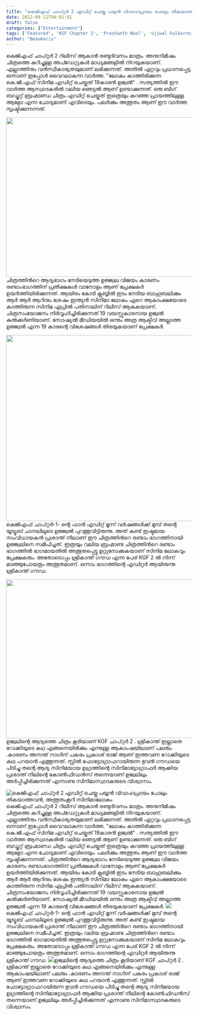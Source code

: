 ```yaml
---
title: "കെജിഎഫ് ചാപ്റ്റർ 2 എഡിറ്റ് ചെയ്ത പയ്യൻ വിവാഹപ്രായം പോലും തികയാത്തവൻ, അത്ഭുതംകൂറി സിനിമാലോകം"
date: 2022-04-12T04:01:01
draft: false
categories: ["Entertainment"]
tags: ['Featured', 'KGF Chapter 2', 'Prashanth Neel', 'ujjwal kulkarnni', 'yash']
author: "Beaumaris"
---
```


കെജിഎഫ് ചാപ്റ്റർ 2 റിലീസ് ആകാൻ രണ്ടുദിവസം മാത്രം. അനുനിമിഷം ചിത്രത്തെ കുറിച്ചുള്ള അപ്ഡേറ്റുകൾ മാധ്യമങ്ങളിൽ നിറയുകയാണ്. എല്ലാത്തിനും വൻസ്വീകാര്യതയുമാണ് ലഭിക്കുന്നത്. അതിൽ ഏറ്റവും പ്രധാനപ്പെട്ട ഒന്നാണ് ഇപ്പോൾ വൈറലാകുന്ന വാർത്ത. "ലോകം കാത്തിരിക്കുന്ന കെ.ജി.എഫ് സിനിമ എഡിറ്റ് ചെയ്തത് 19കാരൻ ഉജ്വൽ" . സത്യത്തിൽ ഈ വാർത്ത ആസ്വാദകരിൽ വലിയ ഞെട്ടൽ ആണ് ഉണ്ടാക്കുന്നത്. ഒരു ബിഗ് ബഡ്ജറ്റ് ബ്രഹ്മാണ്ഡ ചിത്രം എഡിറ്റ് ചെയ്തത് ഇത്രെയും കുറഞ്ഞ പ്രായത്തിലുള്ള ആളോ എന്ന ചോദ്യമാണ് എവിടെയും. പലർക്കും അത്ഭുതം ആണ് ഈ വാർത്ത സൃഷ്ടിക്കുന്നന്നത്.

<img class="size-full wp-image-329361 aligncenter" src="https://cdn.boolokam.com/articles/2022/04/ggggg.webp" alt="" width="770" height="433" />ചിത്രത്തിൻറെ ആദ്യഭാഗം നേടിയെടുത്ത ഉജ്ജ്വല വിജയം കാരണം രണ്ടാംഭാഗത്തിന് പ്രതീക്ഷകൾ വാനോളം ആണ് പ്രേക്ഷകർ ഉയർത്തിയിരിക്കുന്നത്. ആയിരം കോടി ക്ലബ്ബിൽ ഇടം നേടിയ ബാഹുബലിക്കും ആർ ആർ ആറിനും ശേഷം ഇന്ത്യൻ സിനിമാ ലോകം ഏറെ ആകാംക്ഷയോടെ കാത്തിരുന്ന സിനിമ ഏപ്രിൽ പതിനാലിന് റിലീസ് ആകുകയാണ്. ചിത്രസംയോജനം നിർവ്വഹിച്ചിരിക്കുന്നത് 19 വയസ്സുകാരനായ ഉജ്വൽ കുൽക്കർണിയാണ്. സോഷ്യൽ മീഡിയയിൽ ഒന്നും അത്ര ആക്ടീവ് അല്ലാത്ത ഉജ്ജ്വൽ എന്ന 19 കാരന്റെ വിശേഷങ്ങൾ തിരയുകയാണ് പ്രേക്ഷകർ.

<img class="wp-image-329362 aligncenter" src="https://cdn.boolokam.com/articles/2022/04/feefff.jpg" alt="" width="1007" height="505" />കെജിഎഫ് ചാപ്റ്റർ-1- ന്റെ ഫാൻ എഡിറ്റ് മൂന്ന് വർഷങ്ങൾക്ക് മുമ്പ് തന്റെ യൂട്യൂബ് ചാനലിലൂടെ ഉജ്ജ്വൽ പുറത്തുവിട്ടിരുന്നു. അത് കണ്ട് ഇഷ്ടമായ സംവിധായകൻ പ്രശാന്ത് നീലാണ് ഈ ചിത്രത്തിൻറെ രണ്ടാം ഭാഗത്തിനായി ഉജ്ജ്വലിനെ സമീപിച്ചത്. ഇത്രയും വലിയ ബ്രഹ്മാണ്ട ചിത്രത്തിൻറെ രണ്ടാം ഭാഗത്തിൽ ഭാഗമായതിൽ അത്ഭുതപ്പെട്ടു ഉറ്റുനോക്കുകയാണ് സിനിമ ലോകവും പ്രേക്ഷകരും. അതോടൊപ്പം ശ്രീകാന്ത് ഗൗഡ എന്ന പേര് KGF 2 ൽ നിന്ന് മാഞ്ഞുപോയതും അത്ഭുതമാണ്. ഒന്നാം ഭാഗത്തിന്റെ എഡിറ്റർ ആയിരുന്നു ശ്രീകാന്ത് ഗൗഡ.

<img class="wp-image-329363 aligncenter" src="https://cdn.boolokam.com/articles/2022/04/gggg.webp" alt="" width="575" height="431" />ഉജ്വലിന്റെ ആദ്യത്തെ ചിത്രം കൂടിയാണ് KGF ചാപ്റ്റർ 2 . ശ്രീകാന്ത് ഇല്ലാതെ റോക്കിയുടെ കഥ എങ്ങനെയിരിക്കും എന്നുള്ള ആകാംഷയിലാണ് പലരും .കാരണം അനന്ത് നാഗിന് പകരം പ്രകാശ് രാജ് ആണ് ഇത്തവണ റോക്കിയുടെ കഥ പറയാൻ എത്തുന്നത്. സ്റ്റിൽ ഫോട്ടോഗ്രാഫറായിരുന്ന ഭുവൻ ഗൗഡയെ പിടിച്ചു തന്റെ ആദ്യ സിനിമയായ ഉഗ്രത്തിന്റെ സിനിമാട്ടോഗ്രാഫർ ആക്കിയ പ്രശാന്ത് നീലിന്റെ കോൺഫിഡൻസ് തന്നെയാണ് ഉജ്വലിലും അർപ്പിച്ചിരിക്കുന്നത് എന്നാണു സിനിമാസ്വാദകരുടെ വിശ്വാസം.


![കെജിഎഫ് ചാപ്റ്റർ 2 എഡിറ്റ് ചെയ്ത പയ്യൻ വിവാഹപ്രായം പോലും തികയാത്തവൻ, അത്ഭുതംകൂറി സിനിമാലോകം](https://cdn.boolokam.com/articles/2022/04/ggggg.webp)കെജിഎഫ് ചാപ്റ്റർ 2 റിലീസ് ആകാൻ രണ്ടുദിവസം മാത്രം. അനുനിമിഷം ചിത്രത്തെ കുറിച്ചുള്ള അപ്ഡേറ്റുകൾ മാധ്യമങ്ങളിൽ നിറയുകയാണ്. എല്ലാത്തിനും വൻസ്വീകാര്യതയുമാണ് ലഭിക്കുന്നത്. അതിൽ ഏറ്റവും പ്രധാനപ്പെട്ട ഒന്നാണ് ഇപ്പോൾ വൈറലാകുന്ന വാർത്ത. "ലോകം കാത്തിരിക്കുന്ന കെ.ജി.എഫ് സിനിമ എഡിറ്റ് ചെയ്തത് 19കാരൻ ഉജ്വൽ" . സത്യത്തിൽ ഈ വാർത്ത ആസ്വാദകരിൽ വലിയ ഞെട്ടൽ ആണ് ഉണ്ടാക്കുന്നത്. ഒരു ബിഗ് ബഡ്ജറ്റ് ബ്രഹ്മാണ്ഡ ചിത്രം എഡിറ്റ് ചെയ്തത് ഇത്രെയും കുറഞ്ഞ പ്രായത്തിലുള്ള ആളോ എന്ന ചോദ്യമാണ് എവിടെയും. പലർക്കും അത്ഭുതം ആണ് ഈ വാർത്ത സൃഷ്ടിക്കുന്നന്നത്. ചിത്രത്തിൻറെ ആദ്യഭാഗം നേടിയെടുത്ത ഉജ്ജ്വല വിജയം കാരണം രണ്ടാംഭാഗത്തിന് പ്രതീക്ഷകൾ വാനോളം ആണ് പ്രേക്ഷകർ ഉയർത്തിയിരിക്കുന്നത്. ആയിരം കോടി ക്ലബ്ബിൽ ഇടം നേടിയ ബാഹുബലിക്കും ആർ ആർ ആറിനും ശേഷം ഇന്ത്യൻ സിനിമാ ലോകം ഏറെ ആകാംക്ഷയോടെ കാത്തിരുന്ന സിനിമ ഏപ്രിൽ പതിനാലിന് റിലീസ് ആകുകയാണ്. ചിത്രസംയോജനം നിർവ്വഹിച്ചിരിക്കുന്നത് 19 വയസ്സുകാരനായ ഉജ്വൽ കുൽക്കർണിയാണ്. സോഷ്യൽ മീഡിയയിൽ ഒന്നും അത്ര ആക്ടീവ് അല്ലാത്ത ഉജ്ജ്വൽ എന്ന 19 കാരന്റെ വിശേഷങ്ങൾ തിരയുകയാണ് പ്രേക്ഷകർ. ![](https://cdn.boolokam.com/articles/2022/04/feefff.jpg)കെജിഎഫ് ചാപ്റ്റർ-1- ന്റെ ഫാൻ എഡിറ്റ് മൂന്ന് വർഷങ്ങൾക്ക് മുമ്പ് തന്റെ യൂട്യൂബ് ചാനലിലൂടെ ഉജ്ജ്വൽ പുറത്തുവിട്ടിരുന്നു. അത് കണ്ട് ഇഷ്ടമായ സംവിധായകൻ പ്രശാന്ത് നീലാണ് ഈ ചിത്രത്തിൻറെ രണ്ടാം ഭാഗത്തിനായി ഉജ്ജ്വലിനെ സമീപിച്ചത്. ഇത്രയും വലിയ ബ്രഹ്മാണ്ട ചിത്രത്തിൻറെ രണ്ടാം ഭാഗത്തിൽ ഭാഗമായതിൽ അത്ഭുതപ്പെട്ടു ഉറ്റുനോക്കുകയാണ് സിനിമ ലോകവും പ്രേക്ഷകരും. അതോടൊപ്പം ശ്രീകാന്ത് ഗൗഡ എന്ന പേര് KGF 2 ൽ നിന്ന് മാഞ്ഞുപോയതും അത്ഭുതമാണ്. ഒന്നാം ഭാഗത്തിന്റെ എഡിറ്റർ ആയിരുന്നു ശ്രീകാന്ത് ഗൗഡ. ![](https://cdn.boolokam.com/articles/2022/04/gggg.webp)ഉജ്വലിന്റെ ആദ്യത്തെ ചിത്രം കൂടിയാണ് KGF ചാപ്റ്റർ 2 . ശ്രീകാന്ത് ഇല്ലാതെ റോക്കിയുടെ കഥ എങ്ങനെയിരിക്കും എന്നുള്ള ആകാംഷയിലാണ് പലരും .കാരണം അനന്ത് നാഗിന് പകരം പ്രകാശ് രാജ് ആണ് ഇത്തവണ റോക്കിയുടെ കഥ പറയാൻ എത്തുന്നത്. സ്റ്റിൽ ഫോട്ടോഗ്രാഫറായിരുന്ന ഭുവൻ ഗൗഡയെ പിടിച്ചു തന്റെ ആദ്യ സിനിമയായ ഉഗ്രത്തിന്റെ സിനിമാട്ടോഗ്രാഫർ ആക്കിയ പ്രശാന്ത് നീലിന്റെ കോൺഫിഡൻസ് തന്നെയാണ് ഉജ്വലിലും അർപ്പിച്ചിരിക്കുന്നത് എന്നാണു സിനിമാസ്വാദകരുടെ വിശ്വാസം.
